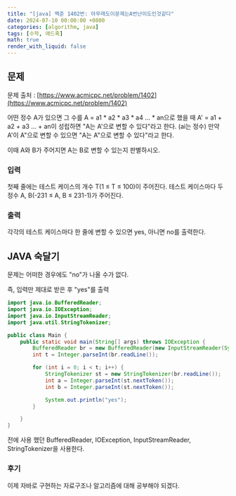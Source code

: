 ```yaml
---
title: "[java] 백준 1402번: 아무래도이문제는A번난이도인것같다"
date: 2024-07-10 00:00:00 +0800
categories: [algorithm, java]
tags: [수학, 애드혹]
math: true
render_with_liquid: false
---
```


## 문제
문제 출처 : [https://www.acmicpc.net/problem/1402](https://www.acmicpc.net/problem/1402)

어떤 정수 A가 있으면 그 수를 A = a1 * a2 * a3 * a4 ... * an으로 했을 때 A' = a1 + a2 + a3 ... + an이 성립하면 "A는 A'으로 변할 수 있다"라고 한다. (ai는 정수) 만약 A'이 A"으로 변할 수 있으면 "A는 A"으로 변할 수 있다"라고 한다.

이때 A와 B가 주어지면 A는 B로 변할 수 있는지 판별하시오.

### 입력

첫째 줄에는 테스트 케이스의 개수 T(1 ≤ T ≤ 100)이 주어진다. 테스트 케이스마다 두 정수 A, B(-231 ≤ A, B ≤ 231-1)가 주어진다.

### 출력

각각의 테스트 케이스마다 한 줄에 변할 수 있으면 yes, 아니면 no를 출력한다.

## JAVA 숙달기

문제는 어떠한 경우에도 "no"가 나올 수가 없다.

즉, 입력만 제대로 받은 후 "yes"를 출력

```java
import java.io.BufferedReader;
import java.io.IOException;
import java.io.InputStreamReader;
import java.util.StringTokenizer;

public class Main {
    public static void main(String[] args) throws IOException {
        BufferedReader br = new BufferedReader(new InputStreamReader(System.in));
        int t = Integer.parseInt(br.readLine());

        for (int i = 0; i < t; i++) {
            StringTokenizer st = new StringTokenizer(br.readLine());
            int a = Integer.parseInt(st.nextToken());
            int b = Integer.parseInt(st.nextToken());

            System.out.println("yes");
        }

    }
}
```

전에 사용 했던 BufferedReader, IOException, InputStreamReader, StringTokenizer을 사용한다.

### 후기
이제 자바로 구현하는 자료구조나 알고리즘에 대해 공부해야 되겠다.